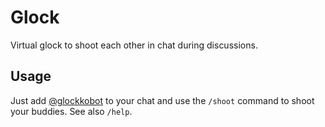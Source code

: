 # Glock

Virtual glock to shoot each other in chat during discussions.

## Usage

Just add [@glockkobot](https://glockkobot.t.me) to your chat and use the `/shoot` command to shoot your buddies. See
also `/help`.
